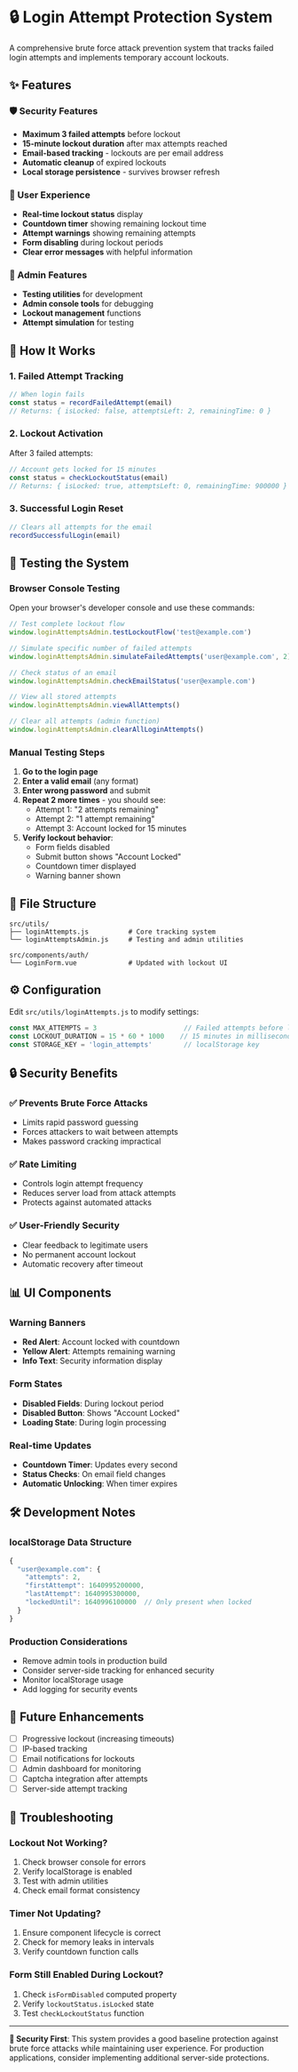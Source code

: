 # 🔒 Login Attempt Protection System

A comprehensive brute force attack prevention system that tracks failed login attempts and implements temporary account lockouts.

## ✨ Features

### 🛡️ Security Features
- **Maximum 3 failed attempts** before lockout
- **15-minute lockout duration** after max attempts reached
- **Email-based tracking** - lockouts are per email address
- **Automatic cleanup** of expired lockouts
- **Local storage persistence** - survives browser refresh

### 📱 User Experience
- **Real-time lockout status** display
- **Countdown timer** showing remaining lockout time
- **Attempt warnings** showing remaining attempts
- **Form disabling** during lockout periods
- **Clear error messages** with helpful information

### 🔧 Admin Features
- **Testing utilities** for development
- **Admin console tools** for debugging
- **Lockout management** functions
- **Attempt simulation** for testing

## 🚀 How It Works

### 1. Failed Attempt Tracking
```javascript
// When login fails
const status = recordFailedAttempt(email)
// Returns: { isLocked: false, attemptsLeft: 2, remainingTime: 0 }
```

### 2. Lockout Activation
After 3 failed attempts:
```javascript
// Account gets locked for 15 minutes
const status = checkLockoutStatus(email)
// Returns: { isLocked: true, attemptsLeft: 0, remainingTime: 900000 }
```

### 3. Successful Login Reset
```javascript
// Clears all attempts for the email
recordSuccessfulLogin(email)
```

## 🧪 Testing the System

### Browser Console Testing
Open your browser's developer console and use these commands:

```javascript
// Test complete lockout flow
window.loginAttemptsAdmin.testLockoutFlow('test@example.com')

// Simulate specific number of failed attempts
window.loginAttemptsAdmin.simulateFailedAttempts('user@example.com', 2)

// Check status of an email
window.loginAttemptsAdmin.checkEmailStatus('user@example.com')

// View all stored attempts
window.loginAttemptsAdmin.viewAllAttempts()

// Clear all attempts (admin function)
window.loginAttemptsAdmin.clearAllLoginAttempts()
```

### Manual Testing Steps
1. **Go to the login page**
2. **Enter a valid email** (any format)
3. **Enter wrong password** and submit
4. **Repeat 2 more times** - you should see:
   - Attempt 1: "2 attempts remaining"
   - Attempt 2: "1 attempt remaining"
   - Attempt 3: Account locked for 15 minutes
5. **Verify lockout behavior**:
   - Form fields disabled
   - Submit button shows "Account Locked"
   - Countdown timer displayed
   - Warning banner shown

## 📁 File Structure

```
src/utils/
├── loginAttempts.js          # Core tracking system
└── loginAttemptsAdmin.js     # Testing and admin utilities

src/components/auth/
└── LoginForm.vue             # Updated with lockout UI
```

## ⚙️ Configuration

Edit `src/utils/loginAttempts.js` to modify settings:

```javascript
const MAX_ATTEMPTS = 3                      // Failed attempts before lockout
const LOCKOUT_DURATION = 15 * 60 * 1000    // 15 minutes in milliseconds
const STORAGE_KEY = 'login_attempts'        // localStorage key
```

## 🔒 Security Benefits

### ✅ Prevents Brute Force Attacks
- Limits rapid password guessing
- Forces attackers to wait between attempts
- Makes password cracking impractical

### ✅ Rate Limiting
- Controls login attempt frequency
- Reduces server load from attack attempts
- Protects against automated attacks

### ✅ User-Friendly Security
- Clear feedback to legitimate users
- No permanent account lockout
- Automatic recovery after timeout

## 📊 UI Components

### Warning Banners
- **Red Alert**: Account locked with countdown
- **Yellow Alert**: Attempts remaining warning
- **Info Text**: Security information display

### Form States
- **Disabled Fields**: During lockout period
- **Disabled Button**: Shows "Account Locked"
- **Loading State**: During login processing

### Real-time Updates
- **Countdown Timer**: Updates every second
- **Status Checks**: On email field changes
- **Automatic Unlocking**: When timer expires

## 🛠️ Development Notes

### localStorage Data Structure
```javascript
{
  "user@example.com": {
    "attempts": 2,
    "firstAttempt": 1640995200000,
    "lastAttempt": 1640995300000,
    "lockedUntil": 1640996100000  // Only present when locked
  }
}
```

### Production Considerations
- Remove admin tools in production build
- Consider server-side tracking for enhanced security
- Monitor localStorage usage
- Add logging for security events

## 🎯 Future Enhancements

- [ ] Progressive lockout (increasing timeouts)
- [ ] IP-based tracking
- [ ] Email notifications for lockouts
- [ ] Admin dashboard for monitoring
- [ ] Captcha integration after attempts
- [ ] Server-side attempt tracking

## 🐛 Troubleshooting

### Lockout Not Working?
1. Check browser console for errors
2. Verify localStorage is enabled
3. Test with admin utilities
4. Check email format consistency

### Timer Not Updating?
1. Ensure component lifecycle is correct
2. Check for memory leaks in intervals
3. Verify countdown function calls

### Form Still Enabled During Lockout?
1. Check `isFormDisabled` computed property
2. Verify `lockoutStatus.isLocked` state
3. Test `checkLockoutStatus` function

---

**🔐 Security First**: This system provides a good baseline protection against brute force attacks while maintaining user experience. For production applications, consider implementing additional server-side protections.